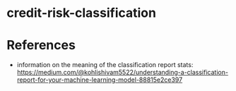 # credit-risk-classification

# References
- information on the meaning of the classification report stats: https://medium.com/@kohlishivam5522/understanding-a-classification-report-for-your-machine-learning-model-88815e2ce397 
